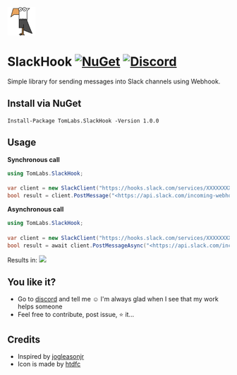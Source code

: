 <img src="https://raw.githubusercontent.com/TomasBouda/SlackHook/master/icon.png" height="64">

# SlackHook [![NuGet](https://img.shields.io/nuget/v/TomLabs.SlackHook.svg)](https://www.nuget.org/packages/TomLabs.SlackHook/) [![Discord](https://img.shields.io/badge/chat-on%20discord-orange.svg)](https://discord.gg/AFa3SzV)
Simple library for sending messages into Slack channels using Webhook.

## Install via NuGet

```
Install-Package TomLabs.SlackHook -Version 1.0.0
```

## Usage
**Synchronous call**
```cs
using TomLabs.SlackHook;

var client = new SlackClient("https://hooks.slack.com/services/XXXXXXXXX/XXXXXXXXX/xxxxxxxxxxxxxxxxxxxxxxxx");
bool result = client.PostMessage("<https://api.slack.com/incoming-webhooks|See more info> and message text", "Info", "general", ":thumbsup:");
```

**Asynchronous call**
```cs
using TomLabs.SlackHook;

var client = new SlackClient("https://hooks.slack.com/services/XXXXXXXXX/XXXXXXXXX/xxxxxxxxxxxxxxxxxxxxxxxx");
bool result = await client.PostMessageAsync("<https://api.slack.com/incoming-webhooks|See more info> and message text", "Info", "general", ":thumbsup:");
```
Results in:
<img src="http://image.ibb.co/kbJ98H/slackhook.png">

## You like it?
* Go to [discord](https://discord.gg/AFa3SzV) and tell me :relaxed: I'm always glad when I see that my work helps someone
* Feel free to contribute, post issue, :star: it...

## Credits
* Inspired by [jogleasonjr](https://gist.github.com/jogleasonjr/7121367)
* Icon is made by [htdfc](http://www.how-to-draw-funny-cartoons.com)
